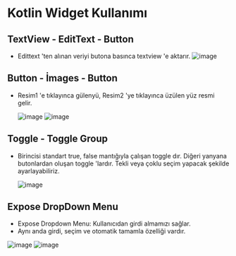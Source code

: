 # Kotlin Widget Kullanımı

## TextView - EditText - Button
* Edittext 'ten alınan veriyi butona basınca textview 'e aktarır.
  ![image](https://github.com/Gorur56/Android-Bootcamp-Program-Kotlin/assets/54911292/fe1e5319-91ce-46ee-a4f8-9ee1ff38d37a)

## Button - İmages - Button
* Resim1 'e tıklayınca gülenyü, Resim2 'ye tıklayınca üzülen yüz resmi gelir.

  ![image](https://github.com/Gorur56/Android-Bootcamp-Program-Kotlin/assets/54911292/4ff70056-8ec7-43a2-8b5a-493af2d2f794) ![image](https://github.com/Gorur56/Android-Bootcamp-Program-Kotlin/assets/54911292/1ade5c82-5c7b-4776-b9b0-25f10bf94224)

## Toggle - Toggle Group

* Birincisi standart true, false mantığıyla çalışan toggle dır. Diğeri yanyana butonlardan oluşan toggle 'lardır. Tekli veya çoklu seçim yapacak şekilde ayarlayabiliriz.

  ![image](https://github.com/Gorur56/Android-Bootcamp-Program-Kotlin/assets/54911292/7d951e66-857d-4d1d-a45f-30eb11eac003)

## Expose DropDown Menu

* Expose Dropdown Menu: Kullanıcıdan girdi almamızı sağlar.
* Aynı anda girdi, seçim ve otomatik tamamla özelliği vardır.
        
![image](https://github.com/Gorur56/Android-Bootcamp-Program-Kotlin/assets/54911292/0fac0877-a244-4300-9e61-54d2f9014bc0) ![image](https://github.com/Gorur56/Android-Bootcamp-Program-Kotlin/assets/54911292/f9a1aa91-15ef-4a60-b87f-2fad33e1fad5)




